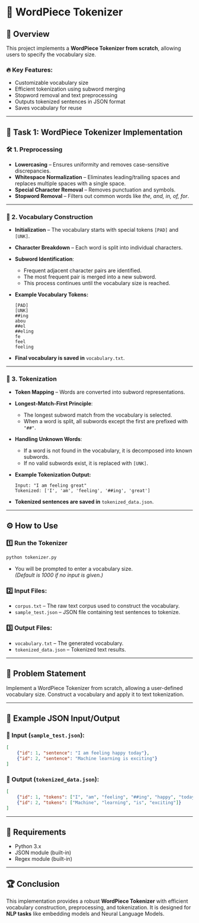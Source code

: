 # 🚀 WordPiece Tokenizer 

## 📌 Overview
This project implements a **WordPiece Tokenizer from scratch**, allowing users to specify the vocabulary size. 
### 🔥 Key Features:
- Customizable vocabulary size
- Efficient tokenization using subword merging
- Stopword removal and text preprocessing
- Outputs tokenized sentences in JSON format
- Saves vocabulary for reuse

---

## 📖 Task 1: WordPiece Tokenizer Implementation

### 🛠️ 1. Preprocessing
- **Lowercasing** – Ensures uniformity and removes case-sensitive discrepancies.
- **Whitespace Normalization** – Eliminates leading/trailing spaces and replaces multiple spaces with a single space.
- **Special Character Removal** – Removes punctuation and symbols.
- **Stopword Removal** – Filters out common words like *the, and, in, of, for*.

---

### 📜 2. Vocabulary Construction
- **Initialization** – The vocabulary starts with special tokens `[PAD]` and `[UNK]`.
- **Character Breakdown** – Each word is split into individual characters.
- **Subword Identification**:
  - Frequent adjacent character pairs are identified.
  - The most frequent pair is merged into a new subword.
  - This process continues until the vocabulary size is reached.

- **Example Vocabulary Tokens:**
  ```
  [PAD]
  [UNK]
  ##ing
  abou
  ##el
  ##eling
  fe
  feel
  feeling
  ```

- **Final vocabulary is saved in** `vocabulary.txt`.

---

### 🔗 3. Tokenization
- **Token Mapping** – Words are converted into subword representations.
- **Longest-Match-First Principle**:
  - The longest subword match from the vocabulary is selected.
  - When a word is split, all subwords except the first are prefixed with `"##"`.
- **Handling Unknown Words**:
  - If a word is not found in the vocabulary, it is decomposed into known subwords.
  - If no valid subwords exist, it is replaced with `[UNK]`.

- **Example Tokenization Output:**
  ```
  Input: "I am feeling great"
  Tokenized: ['I', 'am', 'feeling', '##ing', 'great']
  ```
- **Tokenized sentences are saved in** `tokenized_data.json`.

---

## ⚙️ How to Use
### 1️⃣ Run the Tokenizer
```sh
python tokenizer.py
```
- You will be prompted to enter a vocabulary size.  
  *(Default is 1000 if no input is given.)*

### 2️⃣ Input Files:
- `corpus.txt` – The raw text corpus used to construct the vocabulary.
- `sample_test.json` – JSON file containing test sentences to tokenize.

### 3️⃣ Output Files:
- `vocabulary.txt` – The generated vocabulary.
- `tokenized_data.json` – Tokenized text results.

---

## 📌 Problem Statement
Implement a WordPiece Tokenizer from scratch, allowing a user-defined vocabulary size. Construct a vocabulary and apply it to text tokenization.

---

## 📎 Example JSON Input/Output
### 🔹 Input (`sample_test.json`):
```json
[
    {"id": 1, "sentence": "I am feeling happy today"},
    {"id": 2, "sentence": "Machine learning is exciting"}
]
```

### 🔹 Output (`tokenized_data.json`):
```json
[
    {"id": 1, "tokens": ["I", "am", "feeling", "##ing", "happy", "today"]},
    {"id": 2, "tokens": ["Machine", "learning", "is", "exciting"]}
]
```

---

## 📌 Requirements
- Python 3.x
- JSON module (built-in)
- Regex module (built-in)

---

## 🏆 Conclusion
This implementation provides a robust **WordPiece Tokenizer** with efficient vocabulary construction, preprocessing, and tokenization. It is designed for **NLP tasks** like embedding models and Neural Language Models.


